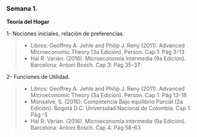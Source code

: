 
### Semana 1.
**Teoría del Hogar**

1- Nociones iniciales, relación de preferencias.

> * Libros: Geoffrey A. Jehle and Philip J. Reny (2011). Advanced Microeconomic Theory (3a Edición). Person. Cap 1: Pág 3-13
> * Hal R. Varian. (2016). Microeconomía intermedia (9a Edición). Barcelona: Antoni Bosch. Cap 3: Pág 35-37

2- Funciones de Utilidad.

> * Libros: Geoffrey A. Jehle and Philip J. Reny (2011). Advanced Microeconomic Theory (3a Edición). Person. Cap 1: Pág 13-18
> * Monsalve, S. (2016). Competencia Bajo equilibrio Parcial (2a Edición). Bogotá D.C: Universidad Nacional de Colombia. Cap 1: Pág  -5 
> * Hal R. Varian. (2016). Microeconomía intermedia (9a Edición). Barcelona: Antoni Bosch. Cap 4: Pág 58-63

